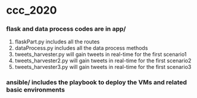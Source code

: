 # ccc_2020

### flask and data process codes are in app/
1. flaskPart.py includes all the routes
2. dataProcess.py includes all the data process methods
3. tweets_harvester.py will gain tweets in real-time for the first scenario1
4. tweets_harvester2.py will gain tweets in real-time for the first scenario2
5. tweets_harvester3.py will gain tweets in real-time for the first scenario3

### ansible/ includes the playbook to deploy the VMs and related basic environments
